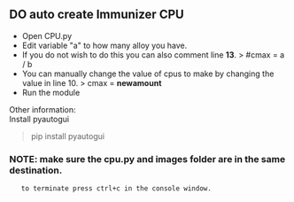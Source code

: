## DO auto create Immunizer CPU

- Open CPU.py
- Edit variable "a" to how many alloy you have.
- If you do not wish to do this you can also comment line **13**. > #cmax = a / b
- You can manually change the value of cpus to make by changing the value in line 10. > cmax = **newamount**
- Run the module

Other information:  
  Install pyautogui
  > pip install pyautogui  

### NOTE: make sure the cpu.py and images folder are in the same destination.  
       to terminate press ctrl+c in the console window.
